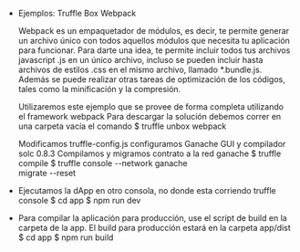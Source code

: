 - Ejemplos:  Truffle Box Webpack

  Webpack es un empaquetador de módulos, es decir, te permite generar un archivo único con todos aquellos módulos que necesita tu aplicación para funcionar. Para darte una idea, te permite incluir todos tus archivos javascript .js en un único archivo, incluso se pueden incluir hasta archivos de estilos .css en el mismo archivo, llamado *.bundle.js. Además se puede realizar otras tareas de optimización de los códigos, tales como la minificación y la compresión.

  Utilizaremos este ejemplo que se provee de forma completa utilizando el framework webpack
  Para descargar la solución debemos correr en una carpeta vacía el comando 
    $ truffle unbox webpack

	Modificamos truffle-config.js 
    configuramos Ganache GUI y compilador solc 0.8.3
	Compilamos y migramos contrato a la red ganache
    $ truffle compile
	  $ truffle console --network ganache	
		migrate --reset

- Ejecutamos la dApp
  en otro consola, no donde esta corriendo truffle console
  $ cd app
  $ npm run dev

- Para compilar la aplicación para producción, use el script de build en la carpeta de la app. El build para producción estará en la carpeta app/dist
  $ cd app
  $ npm run build
  